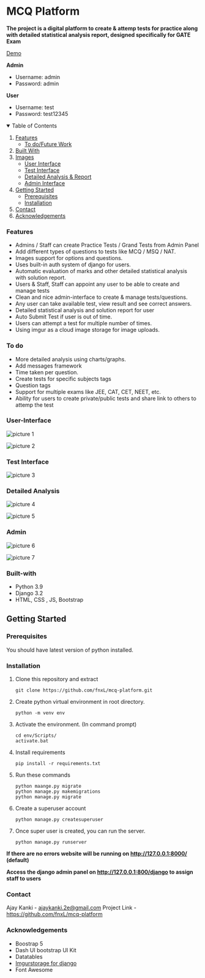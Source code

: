 # MCQ Platform

**The project is a digital platform to create & attemp tests for practice along with detailed statistical analysis report, designed specifically for GATE Exam**

[Demo](https://mcq-platform.herokuapp.com/)

**Admin**
- Username: admin
- Password: admin

**User**
- Username: test
- Password: test12345

<details open="open">
  <summary>Table of Contents</summary>
  <ol>
    <li>
      <a href="#features">Features</a>
      <ul>
        <li><a href="#to-do">To do/Future Work</a></li>
    </ul>
    </li>
    <li>
      <a href="#built-with">Built With</a>
    </li>
    <li> 
      <a href="#built-with">Images</a>
      <ul>
        <li><a href="#user-interface">User Interface</a></li>
        <li><a href="#test-interface">Test Interface</a></li>
        <li><a href="#detailed-analysis">Detailed Analysis & Report</a></li>
        <li><a href="#admin">Admin Interface</a></li>
      </ul>
    </li>
    <li>
      <a href="#getting-started">Getting Started</a>
      <ul>
        <li><a href="#prerequisites">Prerequisites</a></li>
        <li><a href="#installation">Installation</a></li>
      </ul>
    </li>
    <li><a href="#contact">Contact</a></li>
    <li><a href="#acknowledgements">Acknowledgements</a></li>
  </ol>
</details>

### Features

* Admins / Staff can create Practice Tests / Grand Tests from Admin Panel
* Add different types of questions to tests like MCQ / MSQ / NAT.
* Images support for options and questions.
* Uses built-in auth system of django for users.
* Automatic evaluation of marks and other detailed statistical analysis with solution report.
* Users & Staff, Staff can appoint any user to be able to create and manage tests
* Clean and nice admin-interface to create & manage tests/questions.
* Any user can take available test, view result and see correct answers.
* Detailed statistical analysis and solution report for user
* Auto Submit Test if user is out of time.
* Users can attempt a test for multiple number of times.
* Using imgur as a cloud image storage for image uploads.

### To do

- More detailed analysis using charts/graphs.
- Add messages framework
- Time taken per question.
- Create tests for specific subjects tags
- Question tags
- Support for multiple exams like JEE, CAT, CET, NEET, etc.
- Ability for users to create private/public tests and share link to others to attemp the test

### User-Interface

![picture 1](https://i.imgur.com/tijxFba.png)  

![picture 2](https://i.imgur.com/F3hpSkS.png)  

 
### Test Interface

![picture 3](https://i.imgur.com/Uoj0hsC.png)  


### Detailed Analysis

![picture 4](https://i.imgur.com/L5ZnBn2.png)  

![picture 5](https://i.imgur.com/NSGSKgQ.png)  


### Admin

![picture 6](https://i.imgur.com/Tlpv3xK.png)  

![picture 7](https://i.imgur.com/rQ8yUwp.png)  
 

### Built-with

* Python 3.9
* Django 3.2
* HTML, CSS , JS, Bootstrap

## Getting Started

### Prerequisites

You should have latest version of python installed.

### Installation

1. Clone this repository and extract
    ```
    git clone https://github.com/fnxL/mcq-platform.git
    ```
2. Create python virtual environment in root directory.

    ```
    python -m venv env
    ```
3. Activate the environment. (In command prompt)

    ```
    cd env/Scripts/
    activate.bat
    ```
4. Install requirements

    ```
    pip install -r requirements.txt
    ```
5. Run these commands

    ```
    python maange.py migrate
    python manage.py makemigrations
    python manage.py migrate
    ```
6. Create a superuser account

    ```
    python manage.py createsuperuser
    ```

7. Once super user is created, you can run the server.
    ```
    python manage.py runserver
    ```

**If there are no errors website will be running on http://127.0.0.1:8000/ (default)**

**Access the django admin panel on http://127.0.0.1:800/django to assign staff to users** 


### Contact

Ajay Kanki - ajaykanki.2e@gmail.com
Project Link - https://github.com/fnxL/mcq-platform

### Acknowledgements

* Boostrap 5
* Dash UI bootstrap UI Kit
* Datatables
* [Imgurstorage for django](https://github.com/preetamherald/django-imgur) 
* Font Awesome
